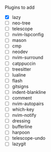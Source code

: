Plugins to add 
- [x] lazy
- [ ] neo-tree
- [ ] telescope
- [ ] nvim-lspconfig
- [ ] mason
- [ ] cmp
- [ ] neodev
- [ ] nvim-surround
- [ ] catppuccin
- [ ] treesitter
- [ ] lualine
- [ ] flash
- [ ] gitsigns
- [ ] indent-blankline
- [ ] comment
- [ ] nvim-autopairs
- [ ] which-key
- [ ] nvim-notify
- [ ] dressing
- [ ] bufferline
- [ ] harpoon
- [ ] telescope-undo
- [ ] lazygit
